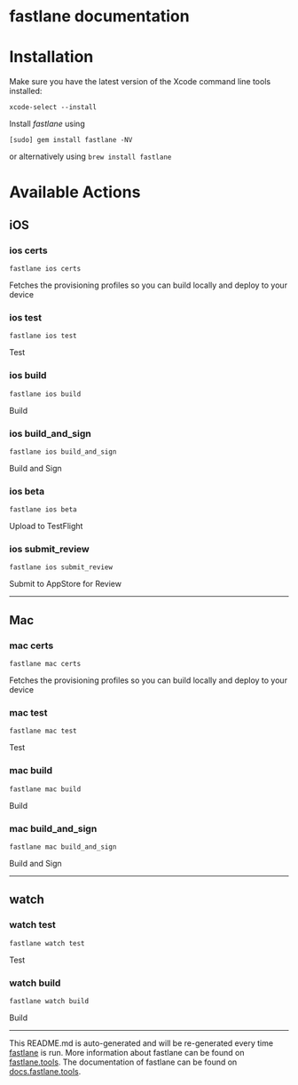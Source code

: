 fastlane documentation
================
# Installation

Make sure you have the latest version of the Xcode command line tools installed:

```
xcode-select --install
```

Install _fastlane_ using
```
[sudo] gem install fastlane -NV
```
or alternatively using `brew install fastlane`

# Available Actions
## iOS
### ios certs
```
fastlane ios certs
```
Fetches the provisioning profiles so you can build locally and deploy to your device
### ios test
```
fastlane ios test
```
Test
### ios build
```
fastlane ios build
```
Build
### ios build_and_sign
```
fastlane ios build_and_sign
```
Build and Sign
### ios beta
```
fastlane ios beta
```
Upload to TestFlight
### ios submit_review
```
fastlane ios submit_review
```
Submit to AppStore for Review

----

## Mac
### mac certs
```
fastlane mac certs
```
Fetches the provisioning profiles so you can build locally and deploy to your device
### mac test
```
fastlane mac test
```
Test
### mac build
```
fastlane mac build
```
Build
### mac build_and_sign
```
fastlane mac build_and_sign
```
Build and Sign

----

## watch
### watch test
```
fastlane watch test
```
Test
### watch build
```
fastlane watch build
```
Build

----

This README.md is auto-generated and will be re-generated every time [fastlane](https://fastlane.tools) is run.
More information about fastlane can be found on [fastlane.tools](https://fastlane.tools).
The documentation of fastlane can be found on [docs.fastlane.tools](https://docs.fastlane.tools).

